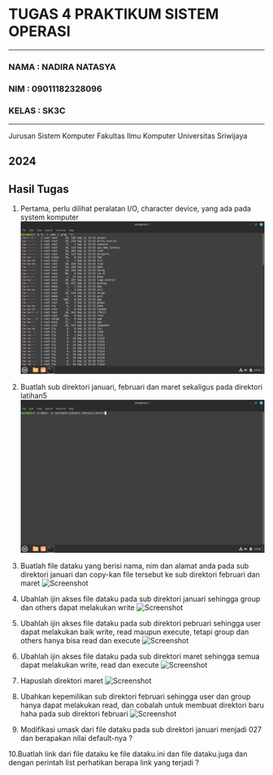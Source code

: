 # TUGAS 4 PRAKTIKUM SISTEM OPERASI
---
### NAMA : NADIRA NATASYA
### NIM : 09011182328096
### KELAS : SK3C
---
Jurusan Sistem Komputer
Fakultas Ilmu Komputer 
Universitas Sriwijaya

2024
---


## Hasil Tugas
1. Pertama, perlu dilihat peralatan I/O, character device, yang ada pada system komputer
   ![Screenshot](https://github.com/NADIRANTS/SISTEM-OPERASI/blob/main/File%20tugas%204/VirtualBox_NADIRA%20NATASYA_12_09_2024_00_13_48.png)

2. Buatlah sub direktori januari, februari dan maret sekaligus pada direktori latihan5
   ![Screenshot](https://github.com/NADIRANTS/SISTEM-OPERASI/blob/main/File%20tugas%204/VirtualBox_NADIRA%20NATASYA_12_09_2024_00_18_13.png)

3. Buatlah file dataku yang berisi nama, nim dan alamat anda pada sub direktori januari dan copy-kan file tersebut ke sub direktori 
   februari dan maret
   ![Screenshot]()

4. Ubahlah ijin akses file dataku pada sub direktori januari sehingga group dan others dapat melakukan write
   ![Screenshot]()
   
8. Ubahlah ijin akses file dataku pada sub direktori pebruari sehingga user dapat
melakukan baik write, read maupun execute, tetapi group dan others hanya bisa read
dan execute
   ![Screenshot]()

10. Ubahlah ijin akses file dataku pada sub direktori maret sehingga semua dapat melakukan write, read dan execute
    ![Screenshot]()

12. Hapuslah direktori maret
    ![Screenshot]()

14. Ubahkan kepemilikan sub direktori februari sehingga user dan group hanya dapat melakukan read, dan cobalah untuk membuat direktori baru haha pada sub direktori februari
    ![Screenshot]()

16. Modifikasi umask dari file dataku pada sub direktori januari menjadi 027 dan berapakan
nilai default-nya ?

10.Buatlah link dari file dataku ke file dataku.ini dan file dataku.juga dan dengan perintah
list perhatikan berapa link yang terjadi ?
